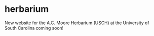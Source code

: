 # herbarium
New website for the A.C. Moore Herbarium (USCH) at the University of South Carolina coming soon!
